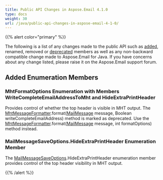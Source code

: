 ```yaml
---
title: Public API Changes in Aspose.Email 4.1.0
type: docs
weight: 30
url: /java/public-api-changes-in-aspose-email-4-1-0/
---
```


{{% alert color="primary" %}} 

The following is a list of any changes made to the public API such as [added](/java/public-api-changes-in-aspose-email-4-1-0/), renamed, removed or [deprecated](/java/public-api-changes-in-aspose-email-4-1-0/) members as well as any non-backward compatible change made to Aspose.Email for Java. If you have concerns about any change listed, please raise it on the Aspose.Email support forum.
## **Added Enumeration Members**
### **MhtFormatOptions Enumeration with Members WriteCompleteEmailAddressToMht and HideExtraPrintHeader**

Provides control of whether the top header is visible in MHT output. The [MhtMessageFormatter](https://apireference.aspose.com/email/java/com.aspose.email/MhtFormatOptions).format([MailMessage](https://apireference.aspose.com/email/java/com.aspose.email.class-use/MailMessage) message, Boolean writeCompleteEmailAddress) method is marked as deprecated. Use the [MhtMessageFormatter](https://apireference.aspose.com/email/java/com.aspose.email/MhtFormatOptions).format([MailMessage](https://apireference.aspose.com/email/java/com.aspose.email.class-use/MailMessage) message, int formatOptions) method instead.
### **MailMessageSaveOptions.HideExtraPrintHeader Enumeration Member**
The [MailMessageSaveOptions](https://apireference.aspose.com/email/java/com.aspose.email/SaveOptions).HideExtraPrintHeader enumeration member provides control of the top header visibility in MHT output.

{{% /alert %}}
